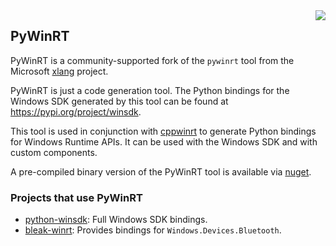 <image src="nuget/icon.png" align="right" />

## PyWinRT

PyWinRT is a community-supported fork of the `pywinrt` tool from the Microsoft
[xlang](https://github.com/microsoft/xlang/) project.

PyWinRT is just a code generation tool. The Python bindings for the Windows
SDK generated by this tool can be found at https://pypi.org/project/winsdk.

This tool is used in conjunction with [cppwinrt](https://github.com/microsoft/cppwinrt)
to generate Python bindings for Windows Runtime APIs. It can be used with the
Windows SDK and with custom components.

A pre-compiled binary version of the PyWinRT tool is available via [nuget](https://www.nuget.org/packages/PyWinRT).

### Projects that use PyWinRT

- [python-winsdk](https://github.com/pywinrt/python-winsdk): Full Windows SDK bindings.
- [bleak-winrt](https://github.com/dlech/bleak-winrt): Provides bindings for `Windows.Devices.Bluetooth`.
